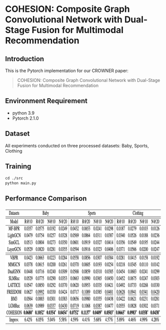 # COHESION: Composite Graph Convolutional Network with Dual-Stage Fusion for Multimodal Recommendation

<!-- PROJECT LOGO -->

## Introduction

This is the Pytorch implementation for our CROWNER paper:

>COHESION: Composite Graph Convolutional Network with Dual-Stage Fusion for Multimodal Recommendation

## Environment Requirement
- python 3.9
- Pytorch 2.1.0

## Dataset

All experiments conducted on three processed datasets: Baby, Sports, Clothing

## Training
  ```
  cd ./src
  python main.py
  ```
## Performance Comparison
<img src="image/result.png" width="900px" height="380px"/>

